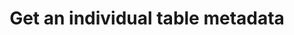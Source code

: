 ---
title: Get an individual table metadata
excerpt: >-
  Get an individual table metadata. To get table metadata of particular schema,
  use schema query param.
api:
  file: data-world.json
  operationId: getTable
hidden: false
---